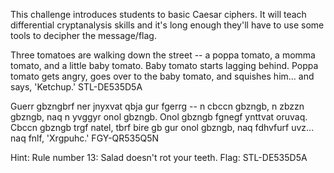 This challenge introduces students to basic Caesar ciphers. It will
teach differential cryptanalysis skills and it's long enough they'll
have to use some tools to decipher the message/flag.

Three tomatoes are walking down the street -- a poppa tomato, a momma tomato, and a little baby tomato. Baby tomato starts lagging behind. Poppa tomato gets angry, goes over to the baby tomato, and squishes him... and says, 'Ketchup.' STL-DE535D5A

Guerr gbzngbrf ner jnyxvat qbja gur fgerrg -- n cbccn gbzngb, n zbzzn gbzngb, naq n yvggyr onol gbzngb. Onol gbzngb fgnegf ynttvat oruvaq. Cbccn gbzngb trgf natel, tbrf bire gb gur onol gbzngb, naq fdhvfurf uvz... naq fnlf, 'Xrgpuhc.' FGY-QR535Q5N

Hint: Rule number 13: Salad doesn't rot your teeth.
Flag: STL-DE535D5A
